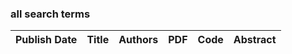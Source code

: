 
### all search terms
|Publish Date|Title|Authors|PDF|Code|Abstract|
| :---: | :---: | :---: | :---: | :---: | :---: |
